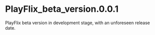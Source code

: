 # PlayFlix_beta_version.0.0.1
PlayFlix beta version in development stage, with an unforeseen release date.
